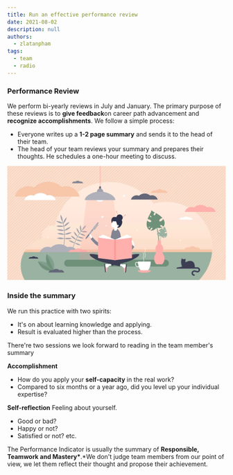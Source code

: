 ```yaml
---
title: Run an effective performance review
date: 2021-08-02
description: null
authors:
  - zlatanpham
tags:
  - team
  - radio
---
```


### Performance Review

We perform bi-yearly reviews in July and January. The primary purpose of these reviews is to **give feedback**on career path advancement and **recognize accomplishments**. We follow a simple process:

- Everyone writes up a **1-2 page summary** and sends it to the head of their team.
- The head of your team reviews your summary and prepares their thoughts. He schedules a one-hour meeting to discuss.

![](assets/dwarves-radio-talk-16-run-an-effective-performance-review_e46576a1c9314d3a36be38e50ae55763_md5.webp)

### Inside the summary

We run this practice with two spirits:

- It's on about learning knowledge and applying.
- Result is evaluated higher than the process.

There're two sessions we look forward to reading in the team member's summary

**Accomplishment**

- How do you apply your **self-capacity** in the real work?
- Compared to six months or a year ago, did you level up your individual expertise?

**Self-reflection**
Feeling about yourself.

- Good or bad?
- Happy or not?
- Satisfied or not? etc.

The Performance Indicator is usually the summary of **Responsible, Teamwork **and** Mastery\***.\*We don't judge team members from our point of view, we let them reflect their thought and propose their achievement.
